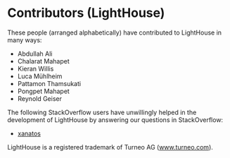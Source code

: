 # Contributors (LightHouse)

These people (arranged alphabetically) have contributed to LightHouse in many ways:

- Abdullah Ali
- Chalarat Mahapet
- Kieran Willis
- Luca Mühlheim
- Pattamon Thamsukati
- Pongpet Mahapet
- Reynold Geiser

The following StackOverflow users have unwillingly helped in the development of LightHouse by answering our questions in StackOverflow:

- [xanatos](http://stackoverflow.com/users/613130/xanatos)

LightHouse is a registered trademark of Turneo AG (www.turneo.com).
